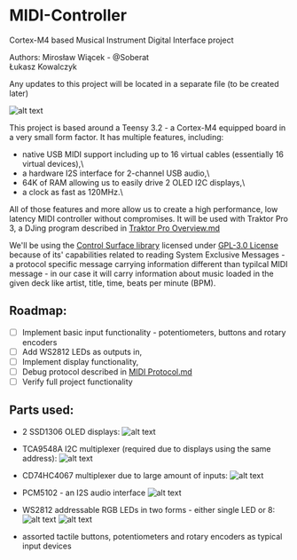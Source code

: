 # MIDI-Controller
Cortex-M4 based Musical Instrument Digital Interface project

Authors:
Mirosław Wiącek - @Soberat\
Łukasz Kowalczyk

Any updates to this project will be located in a separate file (to be created later)

![alt text](https://www.pjrc.com/teensy/teensy32_front_small.jpg "Teensy 3.2")

This project is based around a Teensy 3.2 - a Cortex-M4 equipped board in a very small form factor. It has multiple features, including:
- native USB MIDI support including up to 16 virtual cables (essentially 16 virtual devices),\
- a hardware I2S interface for 2-channel USB audio,\
- 64K of RAM allowing us to easily drive 2 OLED I2C displays,\
- a clock as fast as 120MHz.\

All of those features and more allow us to create a high performance, low latency MIDI controller without compromises. It will be used with Traktor Pro 3, a DJing program described in [Traktor Pro Overview.md](https://github.com/Soberat/MIDI-Controller/blob/main/Traktor%20Pro%20Overview.md)

We'll be using the [Control Surface library](https://github.com/tttapa/Control-Surface) licensed under [GPL-3.0 License](https://github.com/tttapa/Control-Surface/blob/master/LICENSE) because of its' capabilities related to reading System Exclusive Messages - a protocol specific message carrying information different than typilcal MIDI message - in our case it will carry information about music loaded in the given deck like artist, title, time, beats per minute (BPM).

## Roadmap:
- [ ] Implement basic input functionality - potentiometers, buttons and rotary encoders
- [ ] Add WS2812 LEDs as outputs in,
- [ ] Implement display functionality,
- [ ] Debug protocol described in [MIDI Protocol.md](https://github.com/Soberat/MIDI-Controller/blob/main/MIDI%20Protocol.md)
- [ ] Verify full project functionality

## Parts used:

- 2 SSD1306 OLED displays:
![alt text](https://ae01.alicdn.com/kf/H0a2597f7134d42f89d20ad3b2fd67cafQ.jpg "SSD1306")

- TCA9548A I2C multiplexer (required due to displays using the same address):
![alt text](https://ae01.alicdn.com/kf/H84c3bcc2504e4c5182b54b8e419428852.jpg "TCA9548A")

- CD74HC4067 multiplexer due to large amount of inputs:
![alt text](https://ae01.alicdn.com/kf/HTB1FVaNeL1H3KVjSZFBq6zSMXXae.jpg "CD74HC4067")

- PCM5102 - an I2S audio interface
![alt text](https://ae01.alicdn.com/kf/HTB1lS2hUMDqK1RjSZSyq6yxEVXaA.jpg "PCM5102")

- WS2812 addressable RGB LEDs in two forms - either single LED or 8:
![alt text](https://ae01.alicdn.com/kf/HTB11Oi7TxnaK1RjSZFtq6zC2VXaH.jpg?width=1000&height=1000&hash=2000 "WS2812 1x")
![alt text](https://botland.com.pl/59565-large_default/listwa-led-rgb-ws2812-5050-x-8-diod-53mm.jpg "WS2812 8x")

- assorted tactile buttons, potentiometers and rotary encoders as typical input devices
